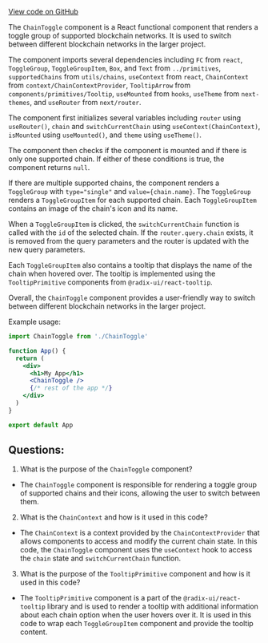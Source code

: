 [View code on GitHub](zoo-labs/zoo/blob/master/app/components/common/ChainToggle.tsx)

The `ChainToggle` component is a React functional component that renders a toggle group of supported blockchain networks. It is used to switch between different blockchain networks in the larger project. 

The component imports several dependencies including `FC` from `react`, `ToggleGroup`, `ToggleGroupItem`, `Box`, and `Text` from `../primitives`, `supportedChains` from `utils/chains`, `useContext` from `react`, `ChainContext` from `context/ChainContextProvider`, `TooltipArrow` from `components/primitives/Tooltip`, `useMounted` from `hooks`, `useTheme` from `next-themes`, and `useRouter` from `next/router`.

The component first initializes several variables including `router` using `useRouter()`, `chain` and `switchCurrentChain` using `useContext(ChainContext)`, `isMounted` using `useMounted()`, and `theme` using `useTheme()`. 

The component then checks if the component is mounted and if there is only one supported chain. If either of these conditions is true, the component returns `null`.

If there are multiple supported chains, the component renders a `ToggleGroup` with `type="single"` and `value={chain.name}`. The `ToggleGroup` renders a `ToggleGroupItem` for each supported chain. Each `ToggleGroupItem` contains an image of the chain's icon and its name. 

When a `ToggleGroupItem` is clicked, the `switchCurrentChain` function is called with the `id` of the selected chain. If the `router.query.chain` exists, it is removed from the query parameters and the router is updated with the new query parameters. 

Each `ToggleGroupItem` also contains a tooltip that displays the name of the chain when hovered over. The tooltip is implemented using the `TooltipPrimitive` components from `@radix-ui/react-tooltip`. 

Overall, the `ChainToggle` component provides a user-friendly way to switch between different blockchain networks in the larger project. 

Example usage:

```jsx
import ChainToggle from './ChainToggle'

function App() {
  return (
    <div>
      <h1>My App</h1>
      <ChainToggle />
      {/* rest of the app */}
    </div>
  )
}

export default App
```
## Questions: 
 1. What is the purpose of the `ChainToggle` component?
- The `ChainToggle` component is responsible for rendering a toggle group of supported chains and their icons, allowing the user to switch between them.

2. What is the `ChainContext` and how is it used in this code?
- The `ChainContext` is a context provided by the `ChainContextProvider` that allows components to access and modify the current chain state. In this code, the `ChainToggle` component uses the `useContext` hook to access the `chain` state and `switchCurrentChain` function.

3. What is the purpose of the `TooltipPrimitive` component and how is it used in this code?
- The `TooltipPrimitive` component is a part of the `@radix-ui/react-tooltip` library and is used to render a tooltip with additional information about each chain option when the user hovers over it. It is used in this code to wrap each `ToggleGroupItem` component and provide the tooltip content.